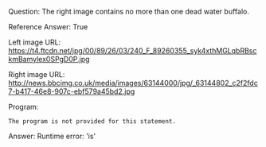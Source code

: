Question: The right image contains no more than one dead water buffalo.

Reference Answer: True

Left image URL: https://t4.ftcdn.net/jpg/00/89/26/03/240_F_89260355_syk4xthMGLqbRBsckmBamylex0SPgD0P.jpg

Right image URL: http://news.bbcimg.co.uk/media/images/63144000/jpg/_63144802_c2f2fdc7-b417-46e8-907c-ebf579a45bd2.jpg

Program:

```
The program is not provided for this statement.
```
Answer: Runtime error: 'is'

